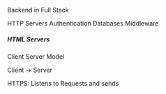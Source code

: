 Backend in Full Stack 

HTTP Servers
Authentication 
Databases
Middleware

##### HTML Servers

Client Server Model

Client  -> Server

HTTPS: Listens to Requests and sends 